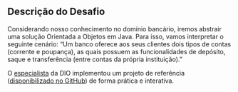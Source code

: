 ## Descrição do Desafio
Considerando nosso conhecimento no domínio bancário, 
iremos abstrair uma solução Orientada a Objetos em Java. 
Para isso, vamos interpretar o seguinte cenário: 
“Um banco oferece aos seus clientes dois tipos de contas 
(corrente e poupança), as quais possuem as funcionalidades de depósito, 
saque e transferência (entre contas da própria instituição).”

O [especialista](https://github.com/falvojr) da DIO
implementou um projeto de referência 
([disponibilizado no GitHub](https://github.com/falvojr/lab-banco-digital-oo)) de forma prática e 
interativa. 